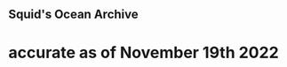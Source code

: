 <!DOCTYPE html>
<html>


<body>
  <h2>Squid's Ocean Archive</h1>
  <h1>accurate as of November 19th 2022</h1>
</body>

</html>
